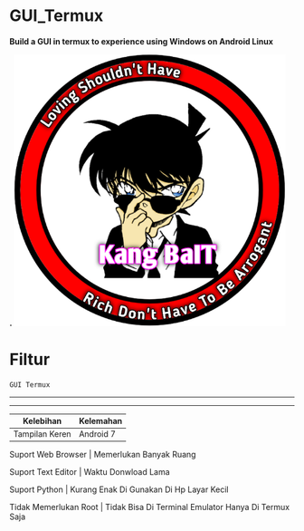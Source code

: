 # GUI_Termux
<h4>Build a GUI in termux to experience using Windows on Android Linux





.
![GitHub Logo](/docs/20210322_094134.png)




# Filtur


    GUI Termux
--------------------------------

---------------------------------
   Kelebihan    |     Kelemahan  
--------------  |  --------------
Tampilan Keren | Android 7 

Suport Web Browser | Memerlukan Banyak Ruang

Suport Text Editor | Waktu Donwload Lama

Suport Python | Kurang Enak Di Gunakan Di Hp Layar Kecil

Tidak Memerlukan Root | Tidak Bisa Di Terminal Emulator Hanya Di Termux Saja










